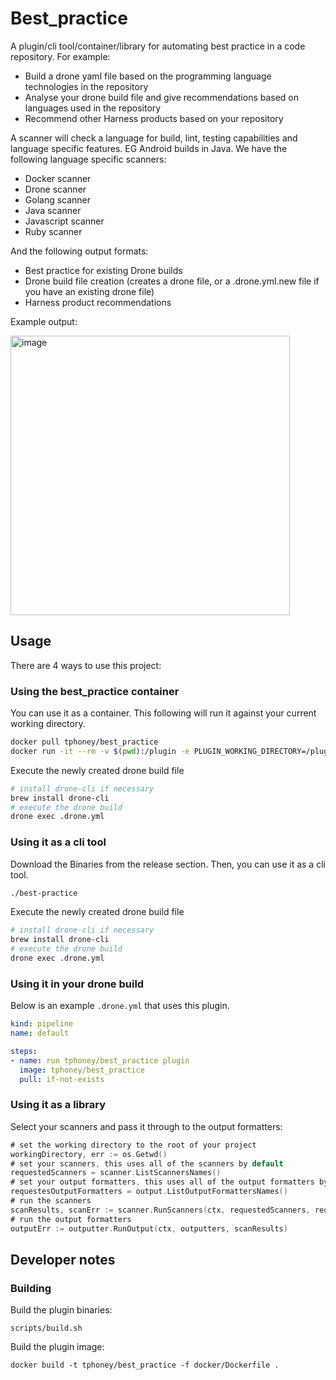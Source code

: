 # Best_practice

A plugin/cli tool/container/library for automating best practice in a code repository. For example:

- Build a drone yaml file based on the programming language technologies in the repository
- Analyse your drone build file and give recommendations based on languages used in the repository
- Recommend other Harness products based on your repository

A scanner will check a language for build, lint, testing capabilities and language specific features. EG Android builds in Java. We have the following language specific scanners:

- Docker scanner
- Drone scanner
- Golang scanner
- Java scanner
- Javascript scanner
- Ruby scanner

And the following output formats:

- Best practice for existing Drone builds
- Drone build file creation (creates a drone file, or a .drone.yml.new file if you have an existing drone file)
- Harness product recommendations

Example output:

<img width="447" alt="image" src="https://user-images.githubusercontent.com/10402706/175973905-0eaa76f9-5d9e-4f4e-8305-03c1021169b0.png">

## Usage

There are 4 ways to use this project:

### Using the best_practice container

You can use it as a container. This following will run it against your current working directory.

```bash
docker pull tphoney/best_practice
docker run -it --rm -v $(pwd):/plugin -e PLUGIN_WORKING_DIRECTORY=/plugin tphoney/best_practice
```

Execute the newly created drone build file

```bash
# install drone-cli if necessary
brew install drone-cli
# execute the drone build
drone exec .drone.yml
```

### Using it as a cli tool

Download the Binaries from the release section. Then, you can use it as a cli tool.

```bash
./best-practice 
```

Execute the newly created drone build file

```bash
# install drone-cli if necessary
brew install drone-cli
# execute the drone build
drone exec .drone.yml
```

### Using it in your drone build

Below is an example `.drone.yml` that uses this plugin.

```yaml
kind: pipeline
name: default

steps:
- name: run tphoney/best_practice plugin
  image: tphoney/best_practice
  pull: if-not-exists
```

### Using it as a library

Select your scanners and pass it through to the output formatters:

```go
# set the working directory to the root of your project
workingDirectory, err := os.Getwd()
# set your scanners, this uses all of the scanners by default
requestedScanners = scanner.ListScannersNames()
# set your output formatters, this uses all of the output formatters by default
requestesOutputFormatters = output.ListOutputFormattersNames()
# run the scanners
scanResults, scanErr := scanner.RunScanners(ctx, requestedScanners, requestesOutputFormatters)
# run the output formatters
outputErr := outputter.RunOutput(ctx, outputters, scanResults)
```

## Developer notes

### Building

Build the plugin binaries:

```text
scripts/build.sh
```

Build the plugin image:

```text
docker build -t tphoney/best_practice -f docker/Dockerfile .
```
